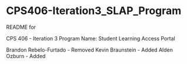CPS406-Iteration3_SLAP_Program
===============================
README for

CPS 406 - Iteration 3
Program Name: Student Learning Access Portal


Brandon Rebelo-Furtado    - Removed
Kevin Braunstein          - Added
Alden Ozburn              - Added
